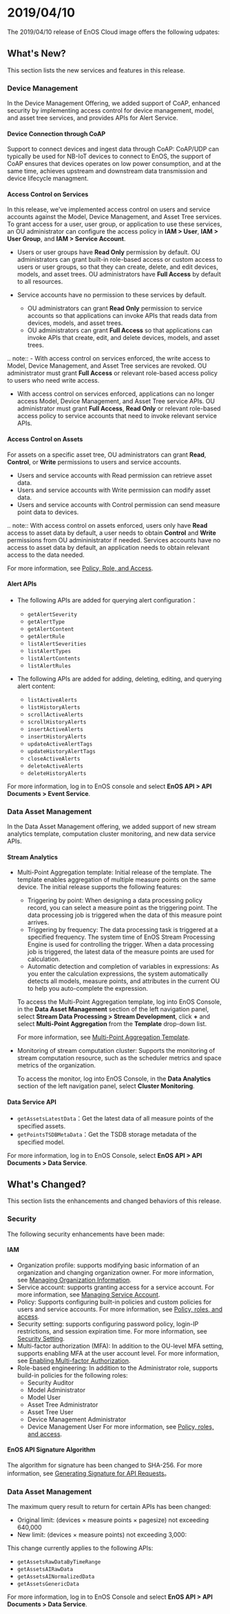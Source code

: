 # 2019/04/10

The 2019/04/10 release of EnOS Cloud image offers the following udpates:

## What's New?

This section lists the new services and features in this release.

### Device Management

In the Device Management Offering, we added support of CoAP, enhanced security by implementing access control for device management, model, and asset tree services, and provides APIs for Alert Service.

#### Device Connection through CoAP

Support to connect devices and ingest data through CoAP: CoAP/UDP can typically be used for NB-IoT devices to connect to EnOS, the support of CoAP ensures that devices operates on low power consumption, and at the same time, achieves upstream and downstream data transmission and device lifecycle managment.

#### Access Control on Services

In this release, we've implemented access control on users and service accounts against the Model, Device Management, and Asset Tree services. To grant access for a user, user group, or application to use these services, an OU administrator can configure the access policy in **IAM > User**, **IAM > User Group**, and **IAM > Service Account**.

- Users or user groups have **Read Only** permission by default. OU administrators can grant built-in role-based access or custom access to users or user groups, so that they can create, delete, and edit devices, models, and asset trees. OU administrators have **Full Access** by default to all resources.
- Service accounts have no permission to these services by default.

  - OU administrators can grant **Read Only** permission to service accounts so that applications can invoke APIs that reads data from devices, models, and asset trees.
  - OU administrators can grant **Full Access** so that applications can invoke APIs that create, edit, and delete devices, models, and asset trees.


.. note:: - With access control on services enforced, the write access to Model, Device Management, and Asset Tree services are revoked. OU administrator must grant **Full Access** or relevant role-based access policy to users who need write access.
   - With access control on services enforced, applications can no longer access Model, Device Management, and Asset Tree service APIs. OU administrator must grant **Full Access**, **Read Only** or relevant role-based access policy to service accounts that need to invoke relevant service APIs.


#### Access Control on Assets

For assets on a specific asset tree, OU administrators can grant **Read**, **Control**, or **Write** permissions to users and service accounts.

- Users and service accounts with Read permission can retrieve asset data.
- Users and service accounts with Write permission can modify asset data.
- Users and service accounts with Control permission can send measure point data to devices.

.. note:: With access control on assets enforced, users only have **Read** access to asset data by default, a user needs to obtain **Control** and **Write** permissions from OU admininistrator if needed. Services accounts have no access to asset data by default, an application needs to obtain relevant access to the data needed.

For more information, see [Policy, Role, and Access](/docs/iam/en/2.0.9/access_policy.html).

#### Alert APIs

- The following APIs are added for querying alert configuration：
  - `getAlertSeverity`
  - `getAlertType`
  - `getAlertContent`
  - `getAlertRule`
  - `listAlertSeverities`
  - `listAlertTypes`
  - `listAlertContents`
  - `listAlertRules`


- The following APIs are added for adding, deleting, editing, and querying alert content:
  - `listActiveAlerts`
  - `listHistoryAlerts`
  - `scrollActiveAlerts`
  - `scrollHistoryAlerts`
  - `insertActiveAlerts`
  - `insertHistoryAlerts`
  - `updateActiveAlertTags`
  - `updateHistoryAlertTags`
  - `closeActiveAlerts`
  - `deleteActiveAlerts`
  - `deleteHistoryAlerts`

For more information, log in to EnOS console and select **EnOS API > API Documents > Event Service**.

### Data Asset Management

In the Data Asset Management offering, we added support of new stream analytics template, computation cluster monitoring, and new data service APIs.

#### Stream Analytics

- Multi-Point Aggregation template: Initial release of the template. The template enables aggregation of multiple measure points on the same device. The initial release supports the following features:
  - Triggering by point: When designing a data processing policy record, you can select a measure point as the triggering point. The data processing job is triggered when the data of this measure point arrives.
  - Triggering by frequency: The data processing task is triggered at a specified frequency. The system time of EnOS Stream Processing Engine is used for controlling the trigger. When a data processing job is triggered, the latest data of the measure points are used for calculation.
  - Automatic detection and completion of variables in expressions: As you enter the calculation expressions, the system automatically detects all models, measure points, and attributes in the current OU to help you auto-complete the expression.
  
  To access the Multi-Point Aggregation template, log into EnOS Console, in the **Data Asset Management** section of the left navigation panel, select **Stream Data Processing > Stream Development**, click **+** and select **Multi-Point Aggregation** from the **Template** drop-down list.

  For more information, see [Multi-Point Aggregation Template](/docs/data-asset/en/2.0.9/learn/multi_point_overview).

- Monitoring of stream computation cluster: Supports the monitoring of stream computation resource, such as the scheduler metrics and space metrics of the organization.

  To access the monitor, log into EnOS Console, in the **Data Analytics** section of the left navigation panel, select **Cluster Monitoring**.

#### Data Service API

- `getAssetsLatestData`：Get the latest data of all measure points of the specified assets.
- `getPointsTSDBMetaData`：Get the TSDB storage metadata of the specified model.

For more information, log in to EnOS Console, select **EnOS API > API Documents > Data Service**.


## What's Changed?

This section lists the enhancements and changed behaviors of this release.

### Security

The following security enhancements have been made:

#### IAM

- Organization profile: supports modifying basic information of an organization and changing organization owner. For more information, see [Managing Organization Information](/docs/iam/en/2.0.9/system/managing_organization.html).
- Service account: supports granting access for a service account. For more information, see [Managing Service Account](/docs/iam/en/2.0.9/howto/service_account/managing_service_account.html).
- Policy: Supports configuring built-in policies and custom policies for users and service accounts. For more information, see [Policy, roles, and access](/docs/iam/en/2.0.9/access_policy.html).
- Security setting: supports configuring password policy, login-IP restrictions, and session expiration time. For more information, see [Security Setting](/docs/iam/en/2.0.9/howto/user/managing_security_settings.html).
- Multi-factor authorization (MFA): In addition to the OU-level MFA setting, supports enabling MFA at the user account level. For more information, see [Enabling Multi-factor Authorization](/docs/iam/en/2.0.9/howto/user/enabling_multi_factor_auth.html).
- Role-based engineering: In addition to the Administrator role, supports build-in policies for the following roles:
  - Security Auditor
  - Model Administrator
  - Model User
  - Asset Tree Administrator
  - Asset Tree User
  - Device Management Administrator
  - Device Management User
  For more information, see [Policy, roles, and access](/docs/iam/en/2.0.9/access_policy.html).


#### EnOS API Signature Algorithm

The algorithm for signature has been changed to SHA-256. For more information, see [Generating Signature for API Requests](/docs/app-development/en/2.0.9/generating_signature.html)。

<!--
### Application Registration and Management

The identifier of an application has been changed from `AppID` to `accessKey`.
-->

### Data Asset Management

The maximum query result to return for certain APIs has been changed:
- Original limit: (devices × measure points × pagesize) not exceeding 640,000
- New limit: (devices × measure points) not exceeding 3,000:

This change currently applies to the following APIs:
- `getAssetsRawDataByTimeRange`
- `getAssetsAIRawData`
- `getAssetsAINormalizedData`
- `getAssetsGenericData`

For more information, log in to EnOS Console and select **EnOS API > API Documents > Data Service**.

<!--
## What's Deprecated or Removed?

This sections lists the deprecated or removed features in this release.

### Application Registeration

Resource registration has been removed from the Application Registeration configuration. EnOS manages application only at the application level, EnOS does not manage resources within an application.
-->